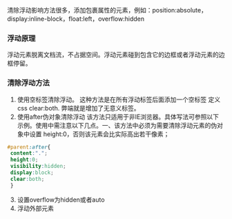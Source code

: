 清除浮动影响方法很多，添加包裹属性的元素，例如：position:absolute，display:inline-block，float:left，overflow:hidden


### 浮动原理
浮动元素脱离文档流，不占据空间。浮动元素碰到包含它的边框或者浮动元素的边框停留。


### 清除浮动方法
1. 使用空标签清除浮动。
这种方法是在所有浮动标签后面添加一个空标签 定义css clear:both. 弊端就是增加了无意义标签。
2. 使用after伪对象清除浮动
该方法只适用于非IE浏览器。具体写法可参照以下示例。使用中需注意以下几点。一、该方法中必须为需要清除浮动元素的伪对象中设置 height:0，否则该元素会比实际高出若干像素；
```css
#parent:after{
 content:".";
 height:0;
 visibility:hidden;
 display:block;
 clear:both;
 }
```
3. 设置overflow为hidden或者auto
4. 浮动外部元素